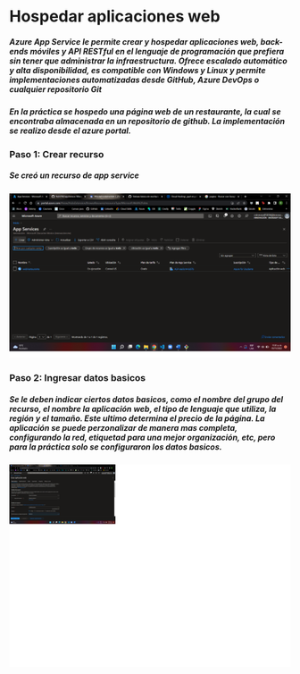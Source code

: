 # Hospedar aplicaciones web

##### Azure App Service le permite *crear y hospedar aplicaciones web, back-ends móviles y API RESTful* en el lenguaje de programación que prefiera sin tener que administrar la infraestructura. Ofrece escalado automático y alta disponibilidad, es compatible con Windows y Linux y permite implementaciones automatizadas desde GitHub, Azure DevOps o cualquier repositorio Git

##### En la práctica se hospedo una página web de un restaurante, la cual se encontraba almacenada en un repositorio de github. La implementación se realizo desde el azure portal.

### Paso 1: Crear recurso
##### Se creó un recurso de app service
![](/src/P1.png)

### Paso 2: Ingresar datos basicos
##### Se le deben indicar ciertos datos basicos, como el nombre del grupo del recurso, el nombre la aplicación web, el tipo de lenguaje que utiliza, la región y el tamaño. Este ultimo determina el precio de la página. La aplicación se puede perzonalizar de manera mas completa, configurando la red, etiquetad para una mejor organización, etc, pero para la práctica solo se configuraron los datos basicos. 
![](/src/P2.png)
